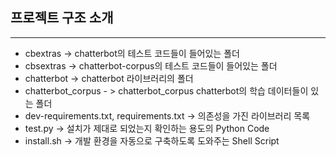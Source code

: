 ## 프로젝트 구조 소개
----
* cbextras ->  chatterbot의 테스트 코드들이 들어있는 폴더
* cbsextras -> chatterbot-corpus의 테스트 코드들이 들어있는 폴더
* chatterbot -> chatterbot 라이브러리의 폴더
* chatterbot_corpus - > chatterbot_corpus chatterbot의 학습 데이터들이 있는 폴더 
* dev-requirements.txt, requirements.txt -> 의존성을 가진 라이브러리 목록
* test.py -> 설치가 제대로 되었는지 확인하는 용도의 Python Code
* install.sh -> 개발 환경을 자동으로 구축하도록 도와주는 Shell Script

